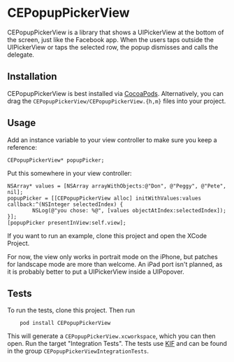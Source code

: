 CEPopupPickerView
=============

CEPopupPickerView is a library that shows a UIPickerView at the bottom of the
screen, just like the Facebook app. When the users taps outside the UIPickerView
or taps the selected row, the popup dismisses and calls the delegate.

Installation
------------

CEPopupPickerView is best installed via [CocoaPods](https://github.com/CocoaPods/CocoaPods). Alternatively, you can drag the `CEPopupPickerView/CEPopupPickerView.{h,m}` files into your project.

Usage
-----

Add an instance variable to your view controller to make sure you keep a
reference:

    CEPopupPickerView* popupPicker;

Put this somewhere in your view controller:

    NSArray* values = [NSArray arrayWithObjects:@"Don", @"Peggy", @"Pete", nil];
    popupPicker = [[CEPopupPickerView alloc] initWithValues:values callback:^(NSInteger selectedIndex) {
            NSLog(@"you chose: %@", [values objectAtIndex:selectedIndex]);
    }];
    [popupPicker presentInView:self.view];

If you want to run an example, clone this project and open the XCode Project.

For now, the view only works in portrait mode on the iPhone, but patches for landscape mode are more than welcome. An iPad port isn't planned, as it is probably better to put a UIPickerView inside a UIPopover.

Tests
-----

To run the tests, clone this project. Then run 

        pod install CEPopupPickerView

This will generate a `CEPopupPickerView.xcworkspace`, which you can then open.
Run the target "Integration Tests". 
The tests use [KIF](https://github.com/square/KIF) and can be found in the group
`CEPopupPickerViewIntegrationTests`.
